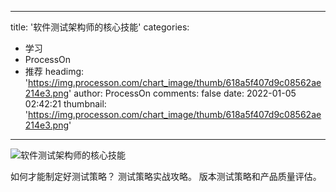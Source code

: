 
---
title: '软件测试架构师的核心技能'
categories: 
 - 学习
 - ProcessOn
 - 推荐
headimg: 'https://img.processon.com/chart_image/thumb/618a5f407d9c08562ae214e3.png'
author: ProcessOn
comments: false
date: 2022-01-05 02:42:21
thumbnail: 'https://img.processon.com/chart_image/thumb/618a5f407d9c08562ae214e3.png'
---

<div>   
<img class="thumb" alt="软件测试架构师的核心技能" src="https://img.processon.com/chart_image/thumb/618a5f407d9c08562ae214e3.png" referrerpolicy="no-referrer">
<p>如何才能制定好测试策略？
测试策略实战攻略。
版本测试策略和产品质量评估。</p>  
</div>
            